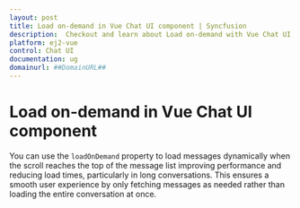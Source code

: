 ```yaml
---
layout: post
title: Load on-demand in Vue Chat UI component | Syncfusion
description:  Checkout and learn about Load on-demand with Vue Chat UI component of Syncfusion Essential JS 2 and more details.
platform: ej2-vue
control: Chat UI
documentation: ug
domainurl: ##DomainURL##
---
```


# Load on-demand in Vue Chat UI component

You can use the `loadOnDemand` property to load messages dynamically when the scroll reaches the top of the message list improving performance and reducing load times, particularly in long conversations. This ensures a smooth user experience by only fetching messages as needed rather than loading the entire conversation at once.
